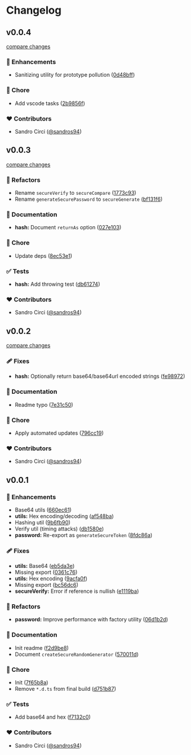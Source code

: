 # Changelog

## v0.0.4

[compare changes](https://github.com/sandros94/unsecure/compare/v0.0.3...v0.0.4)

### 🚀 Enhancements

- Sanitizing utility for prototype pollution ([0d48bff](https://github.com/sandros94/unsecure/commit/0d48bff))

### 🏡 Chore

- Add vscode tasks ([2b9856f](https://github.com/sandros94/unsecure/commit/2b9856f))

### ❤️ Contributors

- Sandro Circi ([@sandros94](https://github.com/sandros94))

## v0.0.3

[compare changes](https://github.com/sandros94/unsecure/compare/v0.0.2...v0.0.3)

### 💅 Refactors

- Rename `secureVerify` to `secureCompare` ([1773c93](https://github.com/sandros94/unsecure/commit/1773c93))
- Rename `generateSecurePassword` to `secureGenerate` ([bf131f6](https://github.com/sandros94/unsecure/commit/bf131f6))

### 📖 Documentation

- **hash:** Document `returnAs` option ([027e103](https://github.com/sandros94/unsecure/commit/027e103))

### 🏡 Chore

- Update deps ([8ec53e1](https://github.com/sandros94/unsecure/commit/8ec53e1))

### ✅ Tests

- **hash:** Add throwing test ([db61274](https://github.com/sandros94/unsecure/commit/db61274))

### ❤️ Contributors

- Sandro Circi ([@sandros94](https://github.com/sandros94))

## v0.0.2

[compare changes](https://github.com/sandros94/unsecure/compare/v0.0.1...v0.0.2)

### 🩹 Fixes

- **hash:** Optionally return base64/base64url encoded strings ([fe98972](https://github.com/sandros94/unsecure/commit/fe98972))

### 📖 Documentation

- Readme typo ([7e31c50](https://github.com/sandros94/unsecure/commit/7e31c50))

### 🏡 Chore

- Apply automated updates ([796cc19](https://github.com/sandros94/unsecure/commit/796cc19))

### ❤️ Contributors

- Sandro Circi ([@sandros94](https://github.com/sandros94))

## v0.0.1

### 🚀 Enhancements

- Base64 utils ([660ec61](https://github.com/sandros94/unsecure/commit/660ec61))
- **utils:** Hex encoding/decoding ([af548ba](https://github.com/sandros94/unsecure/commit/af548ba))
- Hashing util ([9b6fb90](https://github.com/sandros94/unsecure/commit/9b6fb90))
- Verify util (timing attacks) ([db1580e](https://github.com/sandros94/unsecure/commit/db1580e))
- **password:** Re-export as `generateSecureToken` ([8fdc86a](https://github.com/sandros94/unsecure/commit/8fdc86a))

### 🩹 Fixes

- **utils:** Base64 ([eb5da3e](https://github.com/sandros94/unsecure/commit/eb5da3e))
- Missing export ([0361c76](https://github.com/sandros94/unsecure/commit/0361c76))
- **utils:** Hex encoding ([9acfa0f](https://github.com/sandros94/unsecure/commit/9acfa0f))
- Missing export ([bc56dc6](https://github.com/sandros94/unsecure/commit/bc56dc6))
- **secureVerify:** Error if reference is nullish ([e1119ba](https://github.com/sandros94/unsecure/commit/e1119ba))

### 💅 Refactors

- **password:** Improve performance with factory utility ([06d1b2d](https://github.com/sandros94/unsecure/commit/06d1b2d))

### 📖 Documentation

- Init readme ([f2d9be8](https://github.com/sandros94/unsecure/commit/f2d9be8))
- Document `createSecureRandomGenerator` ([570011d](https://github.com/sandros94/unsecure/commit/570011d))

### 🏡 Chore

- Init ([7f65b8a](https://github.com/sandros94/unsecure/commit/7f65b8a))
- Remove `*.d.ts` from final build ([d751b87](https://github.com/sandros94/unsecure/commit/d751b87))

### ✅ Tests

- Add base64 and hex ([f7132c0](https://github.com/sandros94/unsecure/commit/f7132c0))

### ❤️ Contributors

- Sandro Circi ([@sandros94](https://github.com/sandros94))
